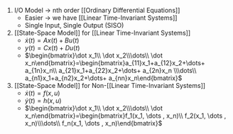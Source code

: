 1. I/O Model -> nth order [[Ordinary Differential Equations]]
	- Easier -> we have [[Linear Time-Invariant Systems]]
	- Single Input, Single Output (SISO)
2. [[State-Space Model]] for [[Linear Time-Invariant Systems]]
	- $\dot x(t)=Ax(t)+Bu(t)$
	- $y(t)=Cx(t)+Du(t)$
	- $\begin{bmatrix}\dot x_1\\ \dot x_2\\\dots\\ \dot x_n\end{bmatrix}=\begin{bmatrix}a_{11}x_1+a_{12}x_2+\dots+ a_{1n}x_n\\ a_{21}x_1+a_{22}x_2+\dots+ a_{2n}x_n \\\dots\\ a_{n1}x_1+a_{n2}x_2+\dots+ a_{nn}x_n\end{bmatrix}$
3. [[State-Space Model]] for Non-[[Linear Time-Invariant Systems]]
	- $\dot x(t)=f(x,u)$
	- $\dot y(t)=h(x,u)$
	- $\begin{bmatrix}\dot x_1\\ \dot x_2\\\dots\\ \dot x_n\end{bmatrix}=\begin{bmatrix}f_1(x_1, \dots , x_n)\\ f_2(x_1, \dots , x_n)\\\dots\\ f_n(x_1, \dots , x_n)\end{bmatrix}$
